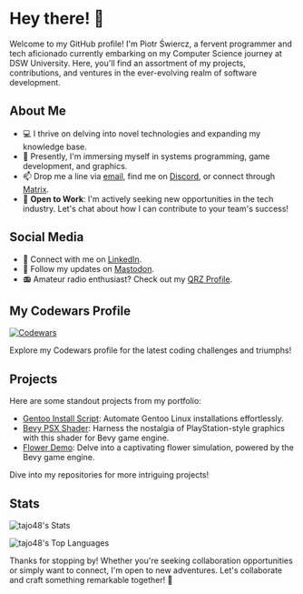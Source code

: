 # Hey there! :wave:

Welcome to my GitHub profile! I'm Piotr Świercz, a fervent programmer and tech aficionado currently embarking on my Computer Science journey at DSW University. Here, you'll find an assortment of my projects, contributions, and ventures in the ever-evolving realm of software development.

## About Me

- :computer: I thrive on delving into novel technologies and expanding my knowledge base.
- :seedling: Presently, I'm immersing myself in systems programming, game development, and graphics.
- :mailbox: Drop me a line via [email](mailto:tajo48@proton.me), find me on [Discord](https://discord.com/users/419560454688473108), or connect through [Matrix](https://matrix.to/#/@tajo48:matrix.org).
- :briefcase: **Open to Work**: I'm actively seeking new opportunities in the tech industry. Let's chat about how I can contribute to your team's success!
  
## Social Media

- :briefcase: Connect with me on [LinkedIn](https://www.linkedin.com/in/piotr-%C5%9Bwiercz-9010451bb/).
- :elephant: Follow my updates on [Mastodon](https://mastodon.world/@subarashi).
- :radio: Amateur radio enthusiast? Check out my [QRZ Profile](https://www.qrz.com/db/SQ9PIO).

## My Codewars Profile

[![Codewars](https://www.codewars.com/users/tajo48/badges/micro)](https://www.codewars.com/users/tajo48)

Explore my Codewars profile for the latest coding challenges and triumphs!

## Projects

Here are some standout projects from my portfolio:

- [Gentoo Install Script](https://github.com/tajo48/gentoo): Automate Gentoo Linux installations effortlessly.
- [Bevy PSX Shader](https://github.com/tajo48/bevy_psx): Harness the nostalgia of PlayStation-style graphics with this shader for Bevy game engine.
- [Flower Demo](https://github.com/tajo48/flowerDemo): Delve into a captivating flower simulation, powered by the Bevy game engine.

Dive into my repositories for more intriguing projects!

## Stats
![tajo48's Stats](https://github-readme-stats.vercel.app/api?username=tajo48&theme=vue-dark&show_icons=true&hide_border=true&count_private=true)

![tajo48's Top Languages](https://github-readme-stats.vercel.app/api/top-langs/?username=tajo48&theme=vue-dark&show_icons=true&hide_border=true&layout=compact)

Thanks for stopping by! Whether you're seeking collaboration opportunities or simply want to connect, I'm open to new adventures. Let's collaborate and craft something remarkable together! :rocket:
